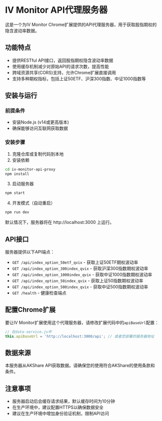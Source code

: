 # IV Monitor API代理服务器

这是一个为IV Monitor Chrome扩展提供的API代理服务器，用于获取股指期权的隐含波动率数据。

## 功能特点

- 提供RESTful API接口，返回股指期权隐含波动率数据
- 使用缓存机制减少对原始API的请求次数，提高性能
- 跨域资源共享(CORS)支持，允许Chrome扩展直接调用
- 支持多种期权指标，包括上证50ETF、沪深300指数、中证1000指数等

## 安装与运行

### 前提条件

- 安装Node.js (v14或更高版本)
- 确保能够访问互联网获取数据

### 安装步骤

1. 克隆仓库或复制代码到本地
2. 安装依赖
```bash
cd iv-monitor-api-proxy
npm install
```

3. 启动服务器
```bash
npm start
```

4. 开发模式（自动重启）
```bash
npm run dev
```

默认情况下，服务器将在 http://localhost:3000 上运行。

## API接口

服务器提供以下API端点：

- `GET /api/index_option_50etf_qvix` - 获取上证50ETF期权波动率
- `GET /api/index_option_300index_qvix` - 获取沪深300指数期权波动率
- `GET /api/index_option_1000index_qvix` - 获取中证1000指数期权波动率
- `GET /api/index_option_50index_qvix` - 获取上证50指数期权波动率
- `GET /api/index_option_500index_qvix` - 获取中证500指数期权波动率
- `GET /health` - 健康检查端点

## 配置Chrome扩展

要让IV Monitor扩展使用这个代理服务器，请修改扩展代码中的`apiBaseUrl`配置：

```javascript
// 在data-service.js中
this.apiBaseUrl = 'http://localhost:3000/api'; // 或者您部署的服务器地址
```

## 数据来源

本服务器从AKShare API获取数据。请确保您的使用符合AKShare的使用条款和条件。

## 注意事项

- 服务器启动后会缓存请求结果，默认缓存时间为10分钟
- 在生产环境中，建议配置HTTPS以确保数据安全
- 建议在生产环境中增加身份验证机制，限制API访问 